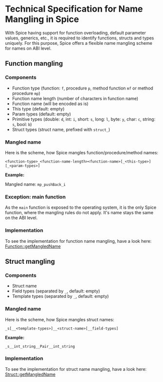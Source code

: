 # Technical Specification for Name Mangling in Spice

With Spice having support for function overloading, default parameter values, generics, etc., it is required to identify
functions, structs and types uniquely. For this purpose, Spice offers a flexible name mangling scheme for names on ABI level.

## Function mangling

### Components

- Function type (function: `f`, procedure `p`, method function `mf` or method procedure `mp`)
- Function name length (number of characters in function name)
- Function name (will be encoded as is)
- This type (default: empty)
- Param types (default: empty)
- Primitive types (double: `d`, int: `i`, short: `s`, long: `l`, byte: `y`, char: `c`, string: `s`, bool: `b`)
- Struct types (struct name, prefixed with `struct_`)

### Mangled name

Here is the scheme, how Spice mangles function/procedure/method names:

`<function-type>_<function-name-length><function-name>[_<this-type>][_<param-types>]`

**Example:**

Mangled name: `mp_pushBack_i`

### Exception: main function

As the `main` function is exposed to the operating system, it is the only Spice function, where the mangling rules do not apply.
It's name stays the same on the ABI level.

### Implementation

To see the implementation for function name mangling, have a look here:
[Function::getMangledName](../../src/model/Function.cpp#:~:text=Function::getMangledName)


## Struct mangling

### Components

- Struct name
- Field types (separated by `_`, default: empty)
- Template types (separated by `_`, default: empty)

### Mangled name

Here is the scheme, how Spice mangles struct names:

`_s[__<template-types>]__<struct-name>[__field-types]`

**Example:**

`_s__int_string__Pair__int_string`

### Implementation

To see the implementation for struct name mangling, have a look here:
[Struct::getMangledName](../../src/model/Struct.cpp#:~:text=Struct::getMangledName)